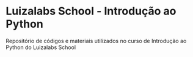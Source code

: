 # Luizalabs School - Introdução ao Python
Repositório de códigos e materiais utilizados no curso de Introdução ao Python do Luizalabs School

